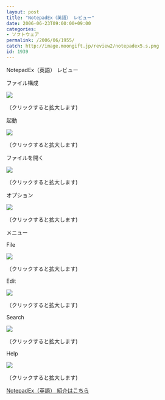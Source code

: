 ```yaml
---
layout: post
title: "NotepadEx（英語） レビュー"
date: 2006-06-23T09:00:00+09:00
categories:
- ソフトウェア
permalink: /2006/06/1955/
catch: http://image.moongift.jp/review2/notepadex5.s.png
id: 1939
---
```

NotepadEx（英語） レビュー  
<!--more-->

ファイル構成

  

[![](http://image.moongift.jp/review2/notepadex1.s.png)](http://image.moongift.jp/review2/notepadex1.png)  
  
（クリックすると拡大します)

  

起動

  

[![](http://image.moongift.jp/review2/notepadex2.s.png)](http://image.moongift.jp/review2/notepadex2.png)  
  
（クリックすると拡大します)

  

ファイルを開く

  

[![](http://image.moongift.jp/review2/notepadex3.s.png)](http://image.moongift.jp/review2/notepadex3.png)  
  
（クリックすると拡大します)

  

オプション

  

[![](http://image.moongift.jp/review2/notepadex4.s.png)](http://image.moongift.jp/review2/notepadex4.png)  
  
（クリックすると拡大します)

  

メニュー

  

File

  

[![](http://image.moongift.jp/review2/notepadex5.s.png)](http://image.moongift.jp/review2/notepadex5.png)  
  
（クリックすると拡大します)

  

Edit

  

[![](http://image.moongift.jp/review2/notepadex6.s.png)](http://image.moongift.jp/review2/notepadex6.png)  
  
（クリックすると拡大します)

  

Search

  

[![](http://image.moongift.jp/review2/notepadex7.s.png)](http://image.moongift.jp/review2/notepadex7.png)  
  
（クリックすると拡大します)

  

Help

  

[![](http://image.moongift.jp/review2/notepadex8.s.png)](http://image.moongift.jp/review2/notepadex8.png)  
  
（クリックすると拡大します)

  

[NotepadEx（英語） 紹介はこちら](http://fw.moongift.jp/intro/i-1954.html)

